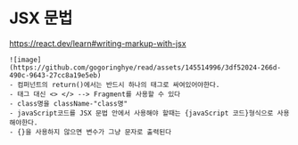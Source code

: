 # JSX 문법

https://react.dev/learn#writing-markup-with-jsx
```
![image](https://github.com/gogoringhye/read/assets/145514996/3df52024-266d-490c-9643-27cc8a19e5eb)
- 컴퍼넌트의 return()에서는 반드시 하나의 태그로 싸여있어야한다.
- 태그 대신 <> </> --> Fragment를 사용할 수 있다
- class명을 className-"class명"
- javaScript코드를 JSX 문법 안에서 사용해야 할때는 {javaScript 코드}형식으로 사용해야한다.
- {}을 사용하지 않으면 변수가 그냥 문자로 출력된다
```
